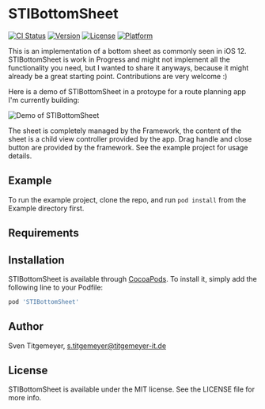 # STIBottomSheet

[![CI Status](https://travis-ci.org/iCarambaa/STIBottomSheet?branch=master?style=flat)](https://travis-ci.org/iCarambaa/STIBottomSheet)
[![Version](https://img.shields.io/cocoapods/v/STIBottomSheet.svg?style=flat)](https://cocoapods.org/pods/STIBottomSheet)
[![License](https://img.shields.io/cocoapods/l/STIBottomSheet.svg?style=flat)](https://cocoapods.org/pods/STIBottomSheet)
[![Platform](https://img.shields.io/cocoapods/p/STIBottomSheet.svg?style=flat)](https://cocoapods.org/pods/STIBottomSheet)

This is an implementation of a bottom sheet as commonly seen in iOS 12. STIBottomSheet is work in Progress and might not implement all the functionality you need, but I wanted to share it anyways, because it might already be a great starting point. Contributions are very welcome :)

Here is a demo of STIBottomSheet in a protoype for a route planning app I'm currently building:

![Demo of STIBottomSheet](demo.gif)

The sheet is completely managed by the Framework, the content of the sheet is a child view controller provided by the app. Drag handle and close button are provided by the framework. See the example project for usage details. 

## Example

To run the example project, clone the repo, and run `pod install` from the Example directory first.

## Requirements

## Installation

STIBottomSheet is available through [CocoaPods](https://cocoapods.org). To install
it, simply add the following line to your Podfile:

```ruby
pod 'STIBottomSheet'
```

## Author

Sven Titgemeyer, s.titgemeyer@titgemeyer-it.de

## License

STIBottomSheet is available under the MIT license. See the LICENSE file for more info.
